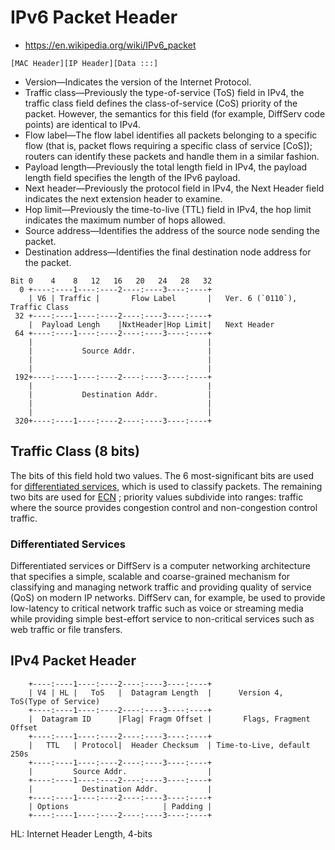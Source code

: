 # IPv6 Packet Header
* https://en.wikipedia.org/wiki/IPv6_packet

```
[MAC Header][IP Header][Data :::]
```

*   Version—Indicates the version of the Internet Protocol.
*   Traffic class—Previously the type-of-service (ToS) field in IPv4, the traffic class field defines the class-of-service (CoS) priority of the packet. However, the semantics for this field (for example, DiffServ code points) are identical to IPv4.
*   Flow label—The flow label identifies all packets belonging to a specific flow (that is, packet flows requiring a specific class of service [CoS]); routers can identify these packets and handle them in a similar fashion.
*   Payload length—Previously the total length field in IPv4, the payload length field specifies the length of the IPv6 payload.
*   Next header—Previously the protocol field in IPv4, the Next Header field indicates the next extension header to examine.
*   Hop limit—Previously the time-to-live (TTL) field in IPv4, the hop limit indicates the maximum number of hops allowed.
*   Source address—Identifies the address of the source node sending the packet.
*   Destination address—Identifies the final destination node address for the packet.

```
Bit 0    4    8   12   16   20   24   28   32   
  0 +----:----1----:----2----:----3----:----+
    | V6 | Traffic |       Flow Label       |   Ver. 6 (`0110`), Traffic Class
 32 +----:----1----:----2----:----3----:----+
    |  Payload Lengh    |NxtHeader|Hop Limit|   Next Header
 64 +----:----1----:----2----:----3----:----+
    |                                       |
    |           Source Addr.                |
    |                                       |
    |                                       |
 192+----:----1----:----2----:----3----:----+
    |                                       |
    |           Destination Addr.           |
    |                                       |
    |                                       |
 320+----:----1----:----2----:----3----:----+
```
## Traffic Class (8 bits)
The bits of this field hold two values. The 6 most-significant bits are used for [differentiated services](https://en.wikipedia.org/wiki/Differentiated_services), which is used to classify packets. The remaining two bits are used for [ECN](https://en.wikipedia.org/wiki/Explicit_Congestion_Notification) ; priority values subdivide into ranges: traffic where the source provides congestion control and non-congestion control traffic.
### Differentiated Services
Differentiated services or DiffServ is a computer networking architecture that specifies a simple, scalable and coarse-grained mechanism for classifying and managing network traffic and providing quality of service (QoS) on modern IP networks. DiffServ can, for example, be used to provide low-latency to critical network traffic such as voice or streaming media while providing simple best-effort service to non-critical services such as web traffic or file transfers.
    
    
## IPv4 Packet Header
```
    +----:----1----:----2----:----3----:----+
    | V4 | HL |   ToS   |  Datagram Length  |      Version 4,     ToS(Type of Service)
    +----:----1----:----2----:----3----:----+
    |  Datagram ID      |Flag| Fragm Offset |       Flags, Fragment Offset
    +----:----1----:----2----:----3----:----+
    |   TTL   | Protocol|  Header Checksum  | Time-to-Live, default 250s
    +----:----1----:----2----:----3----:----+
    |         Source Addr.                  |
    +----:----1----:----2----:----3----:----+
    |           Destination Addr.           |
    +----:----1----:----2----:----3----:----+
    | Options                     | Padding |
    +----:----1----:----2----:----3----:----+
```
HL: Internet Header Length, 4-bits
